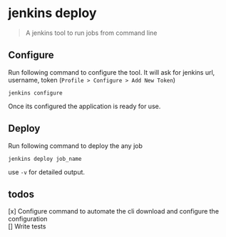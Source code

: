 # jenkins deploy
> A jenkins tool to run jobs from command line

## Configure

Run following command to configure the tool. It will ask for jenkins url, username, token (`Profile > Configure > Add New Token`)

```
jenkins configure
```

Once its configured the application is ready for use.

## Deploy

Run following command to deploy the any job
```
jenkins deploy job_name 
```
use `-v` for detailed output.

## todos
[x] Configure command to automate the cli download and configure the configuration  
[] Write tests
